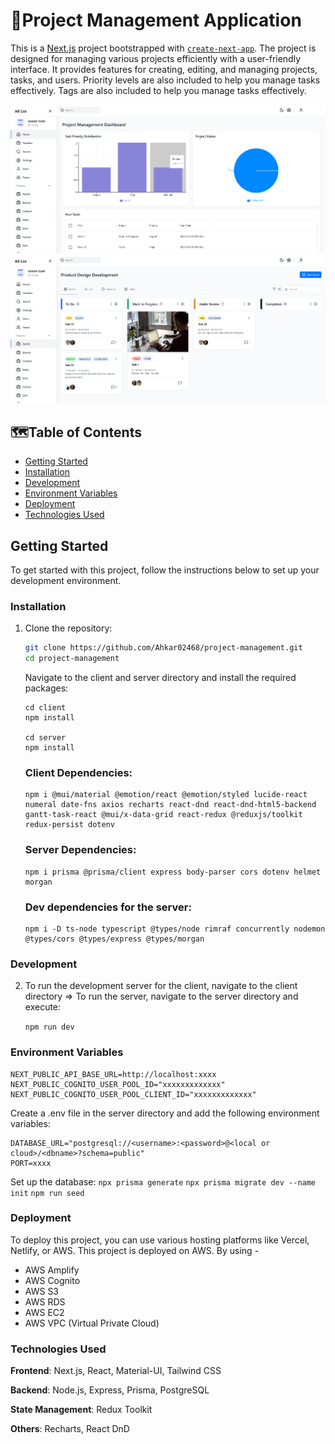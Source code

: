 # 🎉Project Management Application

This is a [Next.js](https://nextjs.org) project bootstrapped with [`create-next-app`](https://nextjs.org/docs/app/api-reference/cli/create-next-app). The project is designed for managing various projects efficiently with a user-friendly interface. It provides features for creating, editing, and managing projects, tasks, and users. Priority levels are also included to help you manage tasks effectively. Tags are also included to help you manage tasks effectively.

![Home Page](https://github.com/Ahkar02468/project-management/blob/main/client/public/Screenshot%202024-10-30%20035341.png)
![PJ Page](https://github.com/Ahkar02468/project-management/blob/main/client/public/Screenshot%202024-10-30%20035409.png)

## 🗺️Table of Contents

- [Getting Started](#getting-started)
- [Installation](#installation)
- [Development](#development)
- [Environment Variables](#environment-variables)
- [Deployment](#deployment)
- [Technologies Used](#technologies-used)

## Getting Started

To get started with this project, follow the instructions below to set up your development environment.

### Installation

1. Clone the repository:

   ```bash
   git clone https://github.com/Ahkar02468/project-management.git
   cd project-management
   ```

   Navigate to the client and server directory and install the required packages:
   ```
   cd client
   npm install

   cd server
   npm install
   ```

   ### Client Dependencies:
   ```
   npm i @mui/material @emotion/react @emotion/styled lucide-react numeral date-fns axios recharts react-dnd react-dnd-html5-backend gantt-task-react @mui/x-data-grid react-redux @reduxjs/toolkit redux-persist dotenv
   ```
   ### Server Dependencies:
   ```
   npm i prisma @prisma/client express body-parser cors dotenv helmet morgan
   ```
   ### Dev dependencies for the server:
   ```
   npm i -D ts-node typescript @types/node rimraf concurrently nodemon @types/cors @types/express @types/morgan
   ```
### Development
2. To run the development server for the client, navigate to the client directory => To run the server, navigate to the server directory and execute:

   ```npm run dev```

###  Environment Variables
```
NEXT_PUBLIC_API_BASE_URL=http://localhost:xxxx
NEXT_PUBLIC_COGNITO_USER_POOL_ID="xxxxxxxxxxxxx"
NEXT_PUBLIC_COGNITO_USER_POOL_CLIENT_ID="xxxxxxxxxxxxx"
```

 Create a .env file in the server directory and add the following environment variables:
     
```
DATABASE_URL="postgresql://<username>:<password>@<local or cloud>/<dbname>?schema=public"
PORT=xxxx
```
Set up the database:
   `npx prisma generate`
   `npx prisma migrate dev --name init`
   `npm run seed`

### Deployment

To deploy this project, you can use various hosting platforms like Vercel, Netlify, or AWS. This project is deployed on AWS. By using -
* AWS Amplify
* AWS Cognito
* AWS S3
* AWS RDS
* AWS EC2
* AWS VPC (Virtual Private Cloud)


### Technologies Used
**Frontend**: Next.js, React, Material-UI, Tailwind CSS

**Backend**: Node.js, Express, Prisma, PostgreSQL

**State Management**: Redux Toolkit

**Others**: Recharts, React DnD

